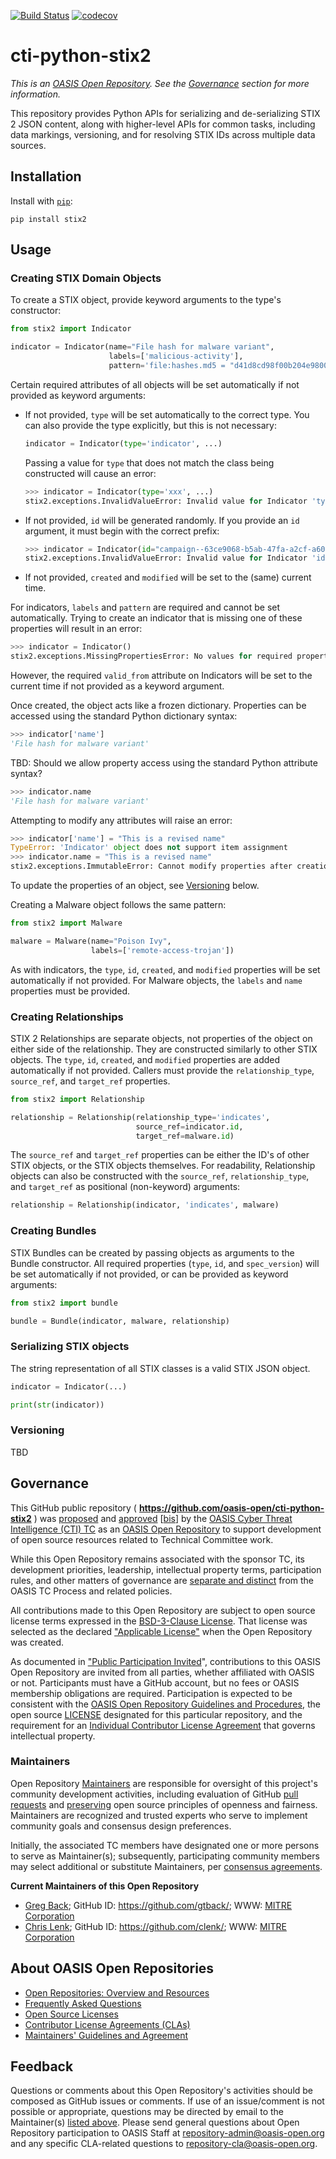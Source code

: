 [![Build Status](https://travis-ci.org/oasis-open/cti-python-stix2.svg?branch=master)](https://travis-ci.org/oasis-open/cti-python-stix2)
[![codecov](https://codecov.io/gh/oasis-open/cti-python-stix2/branch/master/graph/badge.svg)](https://codecov.io/gh/oasis-open/cti-python-stix2)

# cti-python-stix2

*This is an [OASIS Open Repository](https://www.oasis-open.org/resources/open-repositories/). See the [Governance](#governance) section for more information.*

This repository provides Python APIs for serializing and de-serializing STIX 2 JSON content, along with higher-level APIs for common tasks, including data markings, versioning, and for resolving STIX IDs across multiple data sources.

## Installation

Install with [`pip`](https://pip.pypa.io/en/stable/):

```
pip install stix2
```

## Usage

### Creating STIX Domain Objects

To create a STIX object, provide keyword arguments to the type's constructor:

```python
from stix2 import Indicator

indicator = Indicator(name="File hash for malware variant",
                      labels=['malicious-activity'],
                      pattern='file:hashes.md5 = "d41d8cd98f00b204e9800998ecf8427e"')

```

Certain required attributes of all objects will be set automatically if not
provided as keyword arguments:

- If not provided, `type` will be set automatically to the correct type.
  You can also provide the type explicitly, but this is not necessary:

  ```python
  indicator = Indicator(type='indicator', ...)
  ```

  Passing a value for `type` that does not match the class being constructed
  will cause an error:

  ```python
  >>> indicator = Indicator(type='xxx', ...)
  stix2.exceptions.InvalidValueError: Invalid value for Indicator 'type': must equal 'indicator'.
  ```

- If not provided, `id` will be generated randomly. If you provide an `id`
  argument, it must begin with the correct prefix:

  ```python
  >>> indicator = Indicator(id="campaign--63ce9068-b5ab-47fa-a2cf-a602ea01f21a")
  stix2.exceptions.InvalidValueError: Invalid value for Indicator 'id': must start with 'indicator--'.
  ```

- If not provided, `created` and `modified` will be set to the (same) current
  time.

For indicators, `labels` and `pattern` are required and cannot be set
automatically. Trying to create an indicator that is missing one of these
properties will result in an error:

```python
>>> indicator = Indicator()
stix2.exceptions.MissingPropertiesError: No values for required properties for Indicator: (labels, pattern).
```

However, the required `valid_from` attribute on Indicators will be set to the
current time if not provided as a keyword argument.

Once created, the object acts like a frozen dictionary. Properties can be
accessed using the standard Python dictionary syntax:

```python
>>> indicator['name']
'File hash for malware variant'
```

TBD: Should we allow property access using the standard Python attribute syntax?

```python
>>> indicator.name
'File hash for malware variant'
```

Attempting to modify any attributes will raise an error:

```python
>>> indicator['name'] = "This is a revised name"
TypeError: 'Indicator' object does not support item assignment
>>> indicator.name = "This is a revised name"
stix2.exceptions.ImmutableError: Cannot modify properties after creation.
```

To update the properties of an object, see [Versioning](#versioning) below.

Creating a Malware object follows the same pattern:

```python
from stix2 import Malware

malware = Malware(name="Poison Ivy",
                  labels=['remote-access-trojan'])
```

As with indicators, the `type`, `id`, `created`, and `modified` properties will
be set automatically if not provided. For Malware objects, the `labels` and
`name` properties must be provided.

### Creating Relationships

STIX 2 Relationships are separate objects, not properties of the object on
either side of the relationship. They are constructed similarly to other STIX
objects. The `type`, `id`, `created`, and `modified` properties are added
automatically if not provided. Callers must provide the `relationship_type`,
`source_ref`, and `target_ref` properties.

```python
from stix2 import Relationship

relationship = Relationship(relationship_type='indicates',
                            source_ref=indicator.id,
                            target_ref=malware.id)
```

The `source_ref` and `target_ref` properties can be either the ID's of other
STIX objects, or the STIX objects themselves. For readability, Relationship
objects can also be constructed with the `source_ref`, `relationship_type`, and
`target_ref` as positional (non-keyword) arguments:

```python
relationship = Relationship(indicator, 'indicates', malware)
```

### Creating Bundles

STIX Bundles can be created by passing objects as arguments to the Bundle
constructor. All required properties (`type`, `id`, and `spec_version`) will be
set automatically if not provided, or can be provided as keyword arguments:

```python
from stix2 import bundle

bundle = Bundle(indicator, malware, relationship)
```

### Serializing STIX objects

The string representation of all STIX classes is a valid STIX JSON object.

```python
indicator = Indicator(...)

print(str(indicator))
```

### Versioning

TBD


## Governance

This GitHub public repository (
**<https://github.com/oasis-open/cti-python-stix2>** ) was [proposed](https://lists.oasis-open.org/archives/cti/201702/msg00008.html)
and
[approved](https://www.oasis-open.org/committees/download.php/60009/)
\[[bis](https://issues.oasis-open.org/browse/TCADMIN-2549)\] by the [OASIS Cyber Threat Intelligence (CTI)
TC](https://www.oasis-open.org/committees/cti/) as an [OASIS Open
Repository](https://www.oasis-open.org/resources/open-repositories/) to
support development of open source resources related to Technical
Committee work.

While this Open Repository remains associated with the sponsor TC, its
development priorities, leadership, intellectual property terms,
participation rules, and other matters of governance are [separate and
distinct](https://github.com/oasis-open/cti-python-stix2/blob/master/CONTRIBUTING.md#governance-distinct-from-oasis-tc-process)
from the OASIS TC Process and related policies.

All contributions made to this Open Repository are subject to open
source license terms expressed in the [BSD-3-Clause
License](https://www.oasis-open.org/sites/www.oasis-open.org/files/BSD-3-Clause.txt).
That license was selected as the declared ["Applicable
License"](https://www.oasis-open.org/resources/open-repositories/licenses)
when the Open Repository was created.

As documented in ["Public Participation
Invited](https://github.com/oasis-open/cti-python-stix2/blob/master/CONTRIBUTING.md#public-participation-invited)",
contributions to this OASIS Open Repository are invited from all
parties, whether affiliated with OASIS or not. Participants must have a
GitHub account, but no fees or OASIS membership obligations are
required. Participation is expected to be consistent with the [OASIS
Open Repository Guidelines and
Procedures](https://www.oasis-open.org/policies-guidelines/open-repositories),
the open source
[LICENSE](https://github.com/oasis-open/cti-python-stix2/blob/master/LICENSE)
designated for this particular repository, and the requirement for an
[Individual Contributor License
Agreement](https://www.oasis-open.org/resources/open-repositories/cla/individual-cla)
that governs intellectual property.


### <a id="maintainers">Maintainers</a>

Open Repository
[Maintainers](https://www.oasis-open.org/resources/open-repositories/maintainers-guide)
are responsible for oversight of this project's community development
activities, including evaluation of GitHub [pull
requests](https://github.com/oasis-open/cti-python-stix2/blob/master/CONTRIBUTING.md#fork-and-pull-collaboration-model)
and
[preserving](https://www.oasis-open.org/policies-guidelines/open-repositories#repositoryManagement)
open source principles of openness and fairness. Maintainers are
recognized and trusted experts who serve to implement community goals
and consensus design preferences.

Initially, the associated TC members have designated one or more persons
to serve as Maintainer(s); subsequently, participating community members
may select additional or substitute Maintainers, per [consensus
agreements](https://www.oasis-open.org/resources/open-repositories/maintainers-guide#additionalMaintainers).

**<a id="currentMaintainers">Current Maintainers of this Open Repository</a>**

* [Greg Back](mailto:gback@mitre.org); GitHub ID: <https://github.com/gtback/>; WWW: [MITRE Corporation](http://www.mitre.org/)
* [Chris Lenk](mailto:clenk@mitre.org); GitHub ID:  <https://github.com/clenk/>; WWW: [MITRE Corporation](http://www.mitre.org/)

## <a id="aboutOpenRepos">About OASIS Open Repositories</a>

* [Open Repositories: Overview and Resources](https://www.oasis-open.org/resources/open-repositories/)
* [Frequently Asked Questions](https://www.oasis-open.org/resources/open-repositories/faq)
* [Open Source Licenses](https://www.oasis-open.org/resources/open-repositories/licenses)
* [Contributor License Agreements (CLAs)](https://www.oasis-open.org/resources/open-repositories/cla)
* [Maintainers' Guidelines and Agreement](https://www.oasis-open.org/resources/open-repositories/maintainers-guide)


## <a id="feedback">Feedback</a>

Questions or comments about this Open Repository's activities should be
composed as GitHub issues or comments. If use of an issue/comment is not
possible or appropriate, questions may be directed by email to the
Maintainer(s) [listed above](#currentMaintainers). Please send general
questions about Open Repository participation to OASIS Staff at
<repository-admin@oasis-open.org> and any specific CLA-related questions
to <repository-cla@oasis-open.org>.
